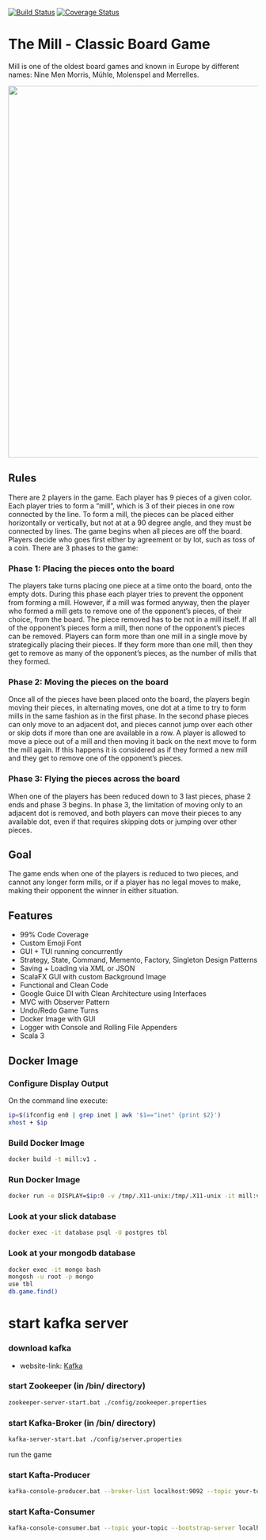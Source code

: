 [![Build Status](https://app.travis-ci.com/melaniegalip/Mill.svg?branch=main)](https://app.travis-ci.com/melaniegalip/Mill)
[![Coverage Status](https://coveralls.io/repos/github/melaniegalip/Mill/badge.svg?branch=main)](https://coveralls.io/github/melaniegalip/Mill?branch=main)

# The Mill - Classic Board Game

Mill is one of the oldest board games and known in Europe by different names: Nine Men Morris, Mühle, Molenspel and Merrelles.

<img src="https://i.etsystatic.com/10392661/r/il/3bd19c/3379188715/il_1588xN.3379188715_gife.jpg" height="750" width="750" >

## Rules

There are 2 players in the game. Each player has 9 pieces of a given color. Each player tries to form a “mill”, which is 3 of their pieces in one row connected by the line. To form a mill, the pieces can be placed either horizontally or vertically, but not at at a 90 degree angle, and they must be connected by lines. The game begins when all pieces are off the board. Players decide who goes first either by agreement or by lot, such as toss of a coin.
There are 3 phases to the game:

### Phase 1: Placing the pieces onto the board

The players take turns placing one piece at a time onto the board, onto the empty dots.
During this phase each player tries to prevent the opponent from forming a mill. However, if a mill was formed anyway, then the player who formed a mill gets to remove one of the opponent’s pieces, of their choice, from the board. The piece removed has to be not in a mill itself. If all of the opponent’s pieces form a mill, then none of the opponent’s pieces can be removed.
Players can form more than one mill in a single move by strategically placing their pieces. If they form more than one mill, then they get to remove as many of the opponent’s pieces, as the number of mills that they formed.

### Phase 2: Moving the pieces on the board

Once all of the pieces have been placed onto the board, the players begin moving their pieces, in alternating moves, one dot at a time to try to form mills in the same fashion as in the first phase.
In the second phase pieces can only move to an adjacent dot, and pieces cannot jump over each other or skip dots if more than one are available in a row.
A player is allowed to move a piece out of a mill and then moving it back on the next move to form the mill again. If this happens it is considered as if they formed a new mill and they get to remove one of the opponent’s pieces.

### Phase 3: Flying the pieces across the board

When one of the players has been reduced down to 3 last pieces, phase 2 ends and phase 3 begins.
In phase 3, the limitation of moving only to an adjacent dot is removed, and both players can move their pieces to any available dot, even if that requires skipping dots or jumping over other pieces.

## Goal

The game ends when one of the players is reduced to two pieces, and cannot any longer form mills, or if a player has no legal moves to make, making their opponent the winner in either situation.

## Features

- 99% Code Coverage
- Custom Emoji Font
- GUI + TUI running concurrently
- Strategy, State, Command, Memento, Factory, Singleton Design Patterns
- Saving + Loading via XML or JSON
- ScalaFX GUI with custom Background Image
- Functional and Clean Code
- Google Guice DI with Clean Architecture using Interfaces
- MVC with Observer Pattern
- Undo/Redo Game Turns
- Docker Image with GUI
- Logger with Console and Rolling File Appenders
- Scala 3

## Docker Image

### Configure Display Output

On the command line execute:

```bash
ip=$(ifconfig en0 | grep inet | awk '$1=="inet" {print $2}')
xhost + $ip
```

### Build Docker Image

```bash
docker build -t mill:v1 .
```

### Run Docker Image

```bash
docker run -e DISPLAY=$ip:0 -v /tmp/.X11-unix:/tmp/.X11-unix -it mill:v1
```

### Look at your slick database

```bash
docker exec -it database psql -U postgres tbl
```

### Look at your mongodb database

```bash
docker exec -it mongo bash
mongosh -u root -p mongo
use tbl
db.game.find()
```

# start kafka server

### download kafka
- website-link: [Kafka](https://kafka.apache.org/downloads)

### start Zookeeper (in /bin/ directory)
```bash
zookeeper-server-start.bat ./config/zookeeper.properties
```

### start Kafka-Broker (in /bin/ directory)
```bash
kafka-server-start.bat ./config/server.properties
```

run the game

### start Kafta-Producer
```bash
kafka-console-producer.bat --broker-list localhost:9092 --topic your-topic
```

### start Kafta-Consumer
```bash
kafka-console-consumer.bat --topic your-topic --bootstrap-server localhost:9092 --from-beginning
```
##
